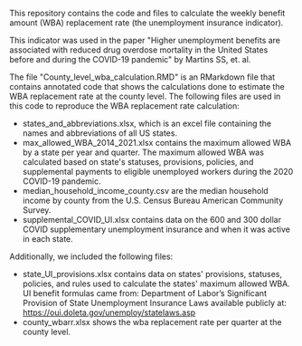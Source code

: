This repository contains the code and files to calculate the weekly benefit amount (WBA) replacement rate (the unemployment insurance indicator). 

This indicator was used in the paper "Higher unemployment benefits are associated with reduced drug overdose mortality in the United States before and during the COVID-19 pandemic" by Martins SS, et. al.

The file "County_level_wba_calculation.RMD" is an RMarkdown file that contains annotated code that shows the calculations done to estimate the WBA replacement rate at the county level. The following files are used in this code to reproduce the WBA replacement rate calculation:

- states_and_abbreviations.xlsx, which is an excel file containing the names and abbreviations of all US states. 
- max_allowed_WBA_2014_2021.xlsx contains the maximum allowed WBA by a state per year and quarter. The maximum allowed WBA was calculated based on state's statuses, provisions, policies, and supplemental payments to eligible unemployed workers during the 2020 COVID-19 pandemic.
- median_household_income_county.csv are the median household income by county from the U.S. Census Bureau American Community Survey.
- supplemental_COVID_UI.xlsx contains data on the 600 and 300 dollar COVID supplementary unemployment insurance and when it was active in each state. 

Additionally, we included the following files:

- state_UI_provisions.xlsx contains data on states' provisions, statuses, policies, and rules used to calculate the states' maximum allowed WBA. UI benefit formulas came from: Department of Labor’s Significant Provision of State Unemployment Insurance Laws available publicly at: https://oui.doleta.gov/unemploy/statelaws.asp
- county_wbarr.xlsx shows the wba replacement rate per quarter at the county level.